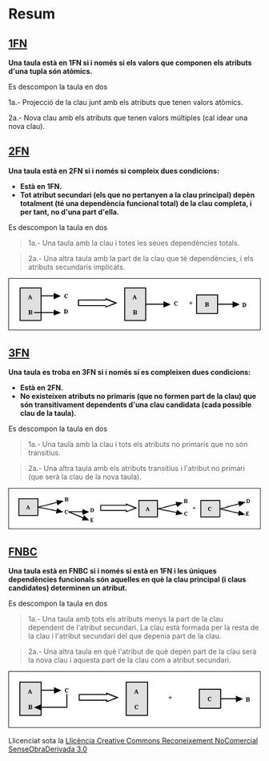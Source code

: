 # Resum


**<u>1FN</u>**  
---  
  
**Una taula està en 1FN si i només si els valors que componen els atributs
d'una tupla són atòmics.**



Es descompon la taula en dos

1a.- Projecció de la clau junt amb els atributs que tenen valors atòmics.

2a.- Nova clau amb els atributs que tenen valors múltiples (cal idear una nova
clau).





**<u>2FN</u>**  
---  
  
**Una taula està en 2FN si i només si compleix dues condicions:**

  * **Està en 1FN.**
  * **Tot atribut secundari (els que no pertanyen a la clau principal) depèn totalment (té una dependència funcional total) de la clau completa, i per tant, no d'una part d'ella.**



Es descompon la taula en dos

> 1a.- Una taula amb la clau i totes les seues dependències totals.

> 2a.- Una altra taula amb la part de la clau que té dependències, i els
> atributs secundaris implicats.

![](T4_R_1.png)





**<u>3FN</u>**  
---  
  
**Una taula es troba en 3FN si i només si es compleixen dues condicions:**

  * **Està en 2FN.**
  * **No existeixen atributs no primaris (que no formen part de la clau) que són transitivament dependents d'una clau candidata (cada possible clau de la taula).**



Es descompon la taula en dos

> 1a.- Una taula amb la clau i tots els atributs no primaris que no són
> transitius.

> 2a.- Una altra taula amb els atributs transitius i l'atribut no primari (que
> serà la clau de la nova taula).



![](T4_R_2.png)


**<u>FNBC</u>**  
---  
  
**Una taula està en FNBC si i només si està en 1FN i les úniques dependències
funcionals són aquelles en què la clau principal (i claus candidates)
determinen un atribut.**



Es descompon la taula en dos

> 1a.- Una taula amb tots els atributs menys la part de la clau dependent de
> l'atribut secundari. La clau està formada per la resta de la clau i
> l'atribut secundari del que depenia part de la clau.

> 2a.- Una altra taula en què l'atribut de què depèn part de la clau serà la
> nova clau i aquesta part de la clau com a atribut secundari.

![](T4_R_3.png)



Llicenciat sota la  [Llicència Creative Commons Reconeixement NoComercial
SenseObraDerivada 3.0](http://creativecommons.org/licenses/by-nc-nd/3.0/)

